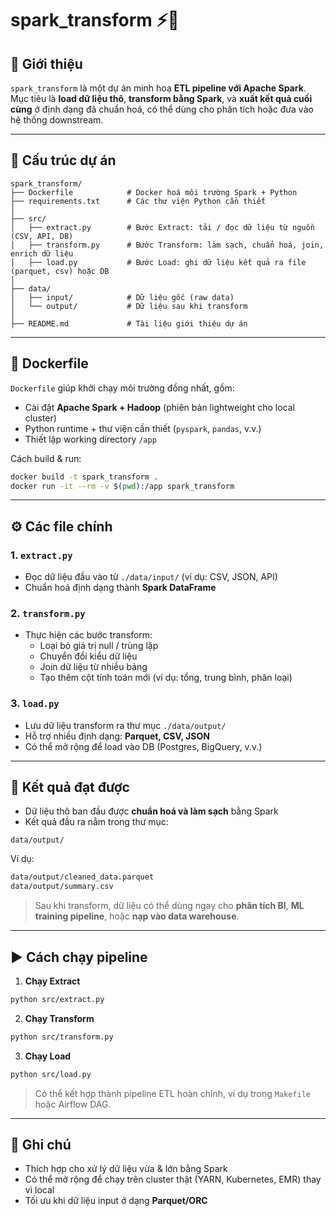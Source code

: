 # spark_transform ⚡🐍

## 📌 Giới thiệu
`spark_transform` là một dự án minh hoạ **ETL pipeline với Apache Spark**.  
Mục tiêu là **load dữ liệu thô**, **transform bằng Spark**, và **xuất kết quả cuối cùng** ở định dạng đã chuẩn hoá, có thể dùng cho phân tích hoặc đưa vào hệ thống downstream.

---

## 📂 Cấu trúc dự án
```
spark_transform/
├── Dockerfile            # Docker hoá môi trường Spark + Python
├── requirements.txt      # Các thư viện Python cần thiết
│
├── src/
│   ├── extract.py        # Bước Extract: tải / đọc dữ liệu từ nguồn (CSV, API, DB)
│   ├── transform.py      # Bước Transform: làm sạch, chuẩn hoá, join, enrich dữ liệu
│   ├── load.py           # Bước Load: ghi dữ liệu kết quả ra file (parquet, csv) hoặc DB
│
├── data/
│   ├── input/            # Dữ liệu gốc (raw data)
│   └── output/           # Dữ liệu sau khi transform
│
├── README.md             # Tài liệu giới thiệu dự án
```

---

## 🐳 Dockerfile
`Dockerfile` giúp khởi chạy môi trường đồng nhất, gồm:
- Cài đặt **Apache Spark + Hadoop** (phiên bản lightweight cho local cluster)
- Python runtime + thư viện cần thiết (`pyspark`, `pandas`, v.v.)
- Thiết lập working directory `/app`

Cách build & run:
```bash
docker build -t spark_transform .
docker run -it --rm -v $(pwd):/app spark_transform
```

---

## ⚙️ Các file chính

### 1. `extract.py`  
- Đọc dữ liệu đầu vào từ `./data/input/` (ví dụ: CSV, JSON, API)  
- Chuẩn hoá định dạng thành **Spark DataFrame**  

### 2. `transform.py`  
- Thực hiện các bước transform:  
  - Loại bỏ giá trị null / trùng lặp  
  - Chuyển đổi kiểu dữ liệu  
  - Join dữ liệu từ nhiều bảng  
  - Tạo thêm cột tính toán mới (ví dụ: tổng, trung bình, phân loại)  

### 3. `load.py`  
- Lưu dữ liệu transform ra thư mục `./data/output/`  
- Hỗ trợ nhiều định dạng: **Parquet, CSV, JSON**  
- Có thể mở rộng để load vào DB (Postgres, BigQuery, v.v.)  

---

## 🎯 Kết quả đạt được
- Dữ liệu thô ban đầu được **chuẩn hoá và làm sạch** bằng Spark  
- Kết quả đầu ra nằm trong thư mục:
```
data/output/
```
Ví dụ:
```bash
data/output/cleaned_data.parquet
data/output/summary.csv
```

> Sau khi transform, dữ liệu có thể dùng ngay cho **phân tích BI**, **ML training pipeline**, hoặc **nạp vào data warehouse**.

---

## ▶️ Cách chạy pipeline

1. **Chạy Extract**  
```bash
python src/extract.py
```

2. **Chạy Transform**  
```bash
python src/transform.py
```

3. **Chạy Load**  
```bash
python src/load.py
```

> Có thể kết hợp thành pipeline ETL hoàn chỉnh, ví dụ trong `Makefile` hoặc Airflow DAG.

---

## 📝 Ghi chú
- Thích hợp cho xử lý dữ liệu vừa & lớn bằng Spark  
- Có thể mở rộng để chạy trên cluster thật (YARN, Kubernetes, EMR) thay vì local  
- Tối ưu khi dữ liệu input ở dạng **Parquet/ORC**  
